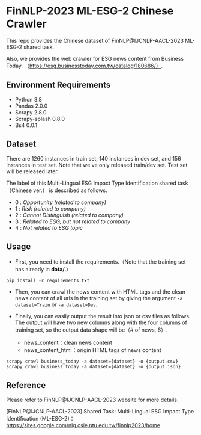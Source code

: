 # FinNLP-2023 ML-ESG-2 Chinese Crawler

This repo provides the Chinese dataset of FinNLP@IJCNLP-AACL-2023 ML-ESG-2 shared task.

Also, we provides the web crawler for ESG news content from Business Today. （https://esg.businesstoday.com.tw/catalog/180686/）.


## Environment Requirements

- Python 3.8
- Pandas 2.0.0
- Scrapy 2.8.0
- Scrapy-splash 0.8.0
- Bs4 0.0.1

## Dataset
There are 1260 instances in train set, 140 instances in dev set, and 156 instances in test set. Note that we've only released train/dev set. Test set will be released later.

The label of this Multi-Lingual ESG Impact Type Identification shared task（Chinese ver.） is described as follows.
- 0 : *Opportunity (related to company)*
- 1 : *Risk (related to company)*
- 2 : *Cannot Distinguish (related to company)*
- 3 : *Related to ESG, but not related to company*
- 4 : *Not related to ESG topic*


## Usage
- First, you need to install the requirements.（Note that the training set has already in **data/**.）

```
pip install -r requirements.txt
```

- Then, you can crawl the news content with HTML tags and the clean news content of all urls in the training set by giving the argument `-a dataset=Train` or `-a dataset=Dev`.


- Finally, you can easily output the result into json or csv files as follows. The output will have two new columns along with the four columns of training set, so the output data shape will be（# of news, 6）. 

    - news_content：clean news content
    - news_content_html：origin HTML tags of news content

```
scrapy crawl business_today -a dataset={dataset} -o {output.csv}
scrapy crawl business_today -a dataset={dataset} -o {output.json}
```

## Reference

Please refer to FinNLP@IJCNLP-AACL-2023 website for more details.

[FinNLP@IJCNLP-AACL-2023] Shared Task: Multi-Lingual ESG Impact Type Identification (ML-ESG-2)：https://sites.google.com/nlg.csie.ntu.edu.tw/finnlp2023/home
